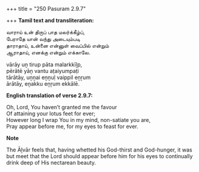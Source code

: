 +++
title = "250 Pasuram 2.9.7"

+++
**Tamil text and transliteration:**

வாராய் உன் திருப் பாத மலர்க்கீழ்ப்,  
பேராதே யான் வந்து அடையும்படி  
தாராதாய், உன்னை என்னுள் வைப்பில் என்றும்  
ஆராதாய், எனக்கு என்றும் எக்காலே.

vārāy uṉ tirup pāta malarkkīḻp,  
pērātē yāṉ vantu aṭaiyumpaṭi  
tārātāy, uṉṉai eṉṉuḷ vaippil eṉṟum  
ārātāy, eṉakku eṉṟum ekkālē.

**English translation of verse 2.9.7:**

Oh, Lord, You haven’t granted me the favour  
Of attaining your lotus feet for ever;  
However long I wrap You in my mind, non-satiate you are,  
Pray appear before me, for my eyes to feast for ever.

**Note**

The Āḻvār feels that, having whetted his God-thirst and God-hunger, it was but meet that the Lord should appear before him for his eyes to continually drink deep of His nectarean beauty.



